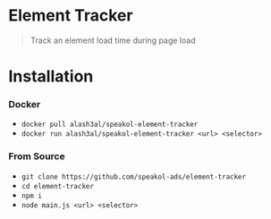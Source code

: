 Element Tracker
===============
> Track an element load time during page load

Installation
============

### Docker
- `docker pull alash3al/speakol-element-tracker`
- `docker run alash3al/speakol-element-tracker <url> <selector>`

### From Source
- `git clone https://github.com/speakol-ads/element-tracker`
- `cd element-tracker`
- `npm i`
- `node main.js <url> <selector>`

